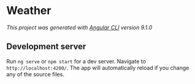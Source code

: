 # Weather

*This project was generated with [Angular CLI](https://github.com/angular/angular-cli) version 9.1.0*

## Development server

Run `ng serve` or `npm start` for a dev server. Navigate to `http://localhost:4200/`. The app will automatically reload if you change any of the source files.
